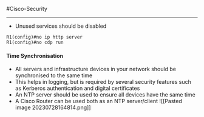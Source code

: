 #Cisco-Security 
***
- Unused services should be disabled
```
R1(config)#no ip http server
R1(config)#no cdp run
```

#### Time Synchronisation

- All servers and infrastructure devices in your network should be synchronised to the same time
- This helps in logging, but is required by several security features such as Kerberos authentication and digital certificates
- An NTP server should be used to ensure all devices have the same time
- A Cisco Router can be used both as an NTP server/client
![[Pasted image 20230728164814.png]]


